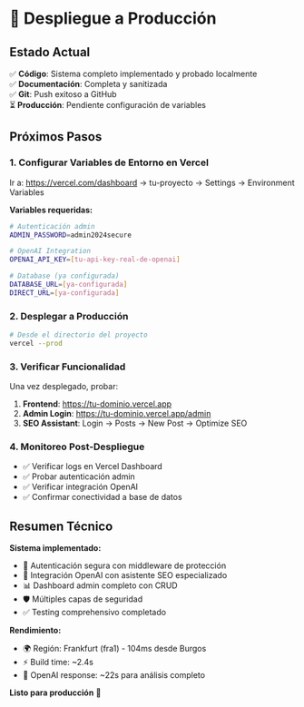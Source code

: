 # 🚀 Despliegue a Producción

## Estado Actual
✅ **Código**: Sistema completo implementado y probado localmente  
✅ **Documentación**: Completa y sanitizada  
✅ **Git**: Push exitoso a GitHub  
⏳ **Producción**: Pendiente configuración de variables

## Próximos Pasos

### 1. Configurar Variables de Entorno en Vercel

Ir a: https://vercel.com/dashboard → tu-proyecto → Settings → Environment Variables

**Variables requeridas:**

```bash
# Autenticación admin
ADMIN_PASSWORD=admin2024secure

# OpenAI Integration  
OPENAI_API_KEY=[tu-api-key-real-de-openai]

# Database (ya configurada)
DATABASE_URL=[ya-configurada]
DIRECT_URL=[ya-configurada]
```

### 2. Desplegar a Producción

```bash
# Desde el directorio del proyecto
vercel --prod
```

### 3. Verificar Funcionalidad

Una vez desplegado, probar:

1. **Frontend**: https://tu-dominio.vercel.app
2. **Admin Login**: https://tu-dominio.vercel.app/admin
3. **SEO Assistant**: Login → Posts → New Post → Optimize SEO

### 4. Monitoreo Post-Despliegue

- ✅ Verificar logs en Vercel Dashboard
- ✅ Probar autenticación admin
- ✅ Verificar integración OpenAI
- ✅ Confirmar conectividad a base de datos

## Resumen Técnico

**Sistema implementado:**
- 🔐 Autenticación segura con middleware de protección
- 🤖 Integración OpenAI con asistente SEO especializado  
- 📊 Dashboard admin completo con CRUD
- 🛡️ Múltiples capas de seguridad
- ✅ Testing comprehensivo completado

**Rendimiento:**
- 🌍 Región: Frankfurt (fra1) - 104ms desde Burgos
- ⚡ Build time: ~2.4s
- 🧠 OpenAI response: ~22s para análisis completo

**Listo para producción** 🎯